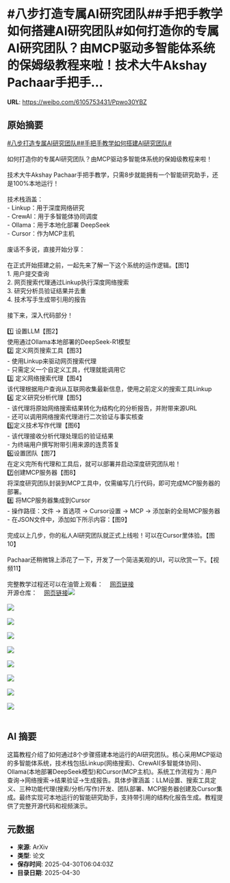 # #八步打造专属AI研究团队##手把手教学如何搭建AI研究团队#如何打造你的专属AI研究团队？由MCP驱动多智能体系统的保姆级教程来啦！技术大牛Akshay Pachaar手把手...

**URL**: https://weibo.com/6105753431/Ppwo30YBZ

## 原始摘要

<a href="https://m.weibo.cn/search?containerid=231522type%3D1%26t%3D10%26q%3D%23%E5%85%AB%E6%AD%A5%E6%89%93%E9%80%A0%E4%B8%93%E5%B1%9EAI%E7%A0%94%E7%A9%B6%E5%9B%A2%E9%98%9F%23&amp;extparam=%23%E5%85%AB%E6%AD%A5%E6%89%93%E9%80%A0%E4%B8%93%E5%B1%9EAI%E7%A0%94%E7%A9%B6%E5%9B%A2%E9%98%9F%23" data-hide=""><span class="surl-text">#八步打造专属AI研究团队#</span></a><a href="https://m.weibo.cn/search?containerid=231522type%3D1%26t%3D10%26q%3D%23%E6%89%8B%E6%8A%8A%E6%89%8B%E6%95%99%E5%AD%A6%E5%A6%82%E4%BD%95%E6%90%AD%E5%BB%BAAI%E7%A0%94%E7%A9%B6%E5%9B%A2%E9%98%9F%23&amp;extparam=%23%E6%89%8B%E6%8A%8A%E6%89%8B%E6%95%99%E5%AD%A6%E5%A6%82%E4%BD%95%E6%90%AD%E5%BB%BAAI%E7%A0%94%E7%A9%B6%E5%9B%A2%E9%98%9F%23" data-hide=""><span class="surl-text">#手把手教学如何搭建AI研究团队#</span></a><br><br>如何打造你的专属AI研究团队？由MCP驱动多智能体系统的保姆级教程来啦！<br><br>技术大牛Akshay Pachaar手把手教学，只需8步就能拥有一个智能研究助手，还是100%本地运行！<br><br>技术栈涵盖：<br>- Linkup：用于深度网络研究<br>- CrewAI：用于多智能体协同调度<br>- Ollama：用于本地化部署 DeepSeek<br>- Cursor：作为MCP主机<br><br>废话不多说，直接开始分享：<br><br>在正式开始搭建之前，一起先来了解一下这个系统的运作逻辑。【图1】<br>1. 用户提交查询<br>2. 网页搜索代理通过Linkup执行深度网络搜索<br>3. 研究分析员验证结果并去重<br>4. 技术写手生成带引用的报告<br><br>接下来，深入代码部分！<br><br>1️⃣ 设置LLM【图2】<br>使用通过Ollama本地部署的DeepSeek-R1模型<br>2️⃣ 定义网页搜索工具【图3】<br>- 使用Linkup来驱动网页搜索代理<br>- 只需定义一个自定义工具，代理就能调用它<br>3️⃣ 定义网络搜索代理【图4】<br>该代理根据用户查询从互联网收集最新信息，使用之前定义的搜索工具Linkup<br>4️⃣ 定义研究分析代理【图5】<br>- 该代理将原始网络搜索结果转化为结构化的分析报告，并附带来源URL<br>- 还可以调用网络搜索代理进行二次验证与事实核查<br>5️⃣定义技术写作代理【图6】<br>- 该代理接收分析代理处理后的验证结果<br>- 为终端用户撰写附带引用来源的连贯答复<br>6️⃣设置团队【图7】<br>在定义完所有代理和工具后，就可以部署并启动深度研究团队啦！<br>7️⃣创建MCP服务器【图8】<br>将深度研究团队封装到MCP工具中，仅需编写几行代码，即可完成MCP服务器的部署。<br>8️⃣ 将MCP服务器集成到Cursor<br>- 操作路径：文件 → 首选项 → Cursor设置 → MCP → 添加新的全局MCP服务器<br>- 在JSON文件中，添加如下所示内容：【图9】<br><br>完成以上几步，你的私人AI研究团队就正式上线啦！可以在Cursor里体验。【图10】<br><br>Pachaar还稍微锦上添花了一下，开发了一个简洁美观的UI，可以欣赏一下。【视频11】<br><br>完整教学过程还可以在油管上观看：<a href="https://weibo.cn/sinaurl?u=https%3A%2F%2Fwww.youtube.com%2Fwatch%3Fv%3Dkt4YoQKjHB0%26t%3D1s" data-hide=""><span class="url-icon"><img style="width: 1rem;height: 1rem" src="https://h5.sinaimg.cn/upload/2015/09/25/3/timeline_card_small_web_default.png" referrerpolicy="no-referrer"></span><span class="surl-text">网页链接</span></a><br>开源仓库：<a href="https://weibo.cn/sinaurl?u=https%3A%2F%2Fgithub.com%2Fpatchy631%2Fai-engineering-hub%2Ftree%2Fmain%2FMulti-Agent-deep-researcher-mcp-windows-linux" data-hide=""><span class="url-icon"><img style="width: 1rem;height: 1rem" src="https://h5.sinaimg.cn/upload/2015/09/25/3/timeline_card_small_web_default.png" referrerpolicy="no-referrer"></span><span class="surl-text">网页链接</span></a><img style="" src="https://tvax1.sinaimg.cn/large/006Fd7o3gy1i0xtj24u1ng30yy0rmx6p.gif" referrerpolicy="no-referrer"><br><br><img style="" src="https://tvax1.sinaimg.cn/large/006Fd7o3gy1i0xtj8xtmzj312s0p2n6t.jpg" referrerpolicy="no-referrer"><br><br><img style="" src="https://tvax1.sinaimg.cn/large/006Fd7o3gy1i0xtj99n1fj31qe1g2b29.jpg" referrerpolicy="no-referrer"><br><br><img style="" src="https://tvax3.sinaimg.cn/large/006Fd7o3gy1i0xtj93hufj31gy11c7qp.jpg" referrerpolicy="no-referrer"><br><br><img style="" src="https://tvax3.sinaimg.cn/large/006Fd7o3gy1i0xtj9671gj31g20ykwzp.jpg" referrerpolicy="no-referrer"><br><br><img style="" src="https://tvax3.sinaimg.cn/large/006Fd7o3gy1i0xtj943jfj31dg0wy1av.jpg" referrerpolicy="no-referrer"><br><br><img style="" src="https://tvax1.sinaimg.cn/large/006Fd7o3gy1i0xtj99hsdj319c1gi1ki.jpg" referrerpolicy="no-referrer"><br><br><img style="" src="https://tvax2.sinaimg.cn/large/006Fd7o3gy1i0xtj95nsrj317e13oh3n.jpg" referrerpolicy="no-referrer"><br><br><img style="" src="https://tvax1.sinaimg.cn/large/006Fd7o3gy1i0xtj99v67j31kq1fo1j4.jpg" referrerpolicy="no-referrer"><br><br>

## AI 摘要

这篇教程介绍了如何通过8个步骤搭建本地运行的AI研究团队。核心采用MCP驱动的多智能体系统，技术栈包括Linkup(网络搜索)、CrewAI(多智能体协同)、Ollama(本地部署DeepSeek模型)和Cursor(MCP主机)。系统工作流程为：用户查询→网络搜索→结果验证→生成报告。具体步骤涵盖：LLM设置、搜索工具定义、三种功能代理(搜索/分析/写作)开发、团队部署、MCP服务器创建及Cursor集成。最终实现可本地运行的智能研究助手，支持带引用的结构化报告生成。教程提供了完整开源代码和视频演示。

## 元数据

- **来源**: ArXiv
- **类型**: 论文
- **保存时间**: 2025-04-30T06:04:03Z
- **目录日期**: 2025-04-30
